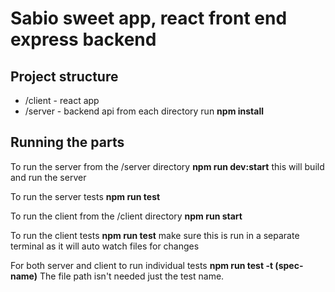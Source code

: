 # Sabio sweet app, react front end express backend

## Project structure

- /client - react app
- /server - backend api
  from each directory run **npm install**

## Running the parts

To run the server from the /server directory
**npm run dev:start** this will build and run the server

To run the server tests
**npm run test**

To run the client from the /client directory
**npm run start**

To run the client tests
**npm run test** make sure this is run in a separate terminal as it will auto watch files for changes

For both server and client to run individual tests
**npm run test -t (spec-name)** The file path isn't needed just the test name.
